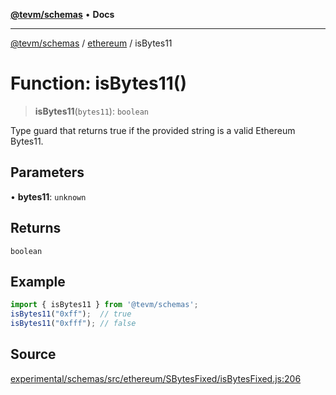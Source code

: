 [**@tevm/schemas**](../../README.md) • **Docs**

***

[@tevm/schemas](../../modules.md) / [ethereum](../README.md) / isBytes11

# Function: isBytes11()

> **isBytes11**(`bytes11`): `boolean`

Type guard that returns true if the provided string is a valid Ethereum Bytes11.

## Parameters

• **bytes11**: `unknown`

## Returns

`boolean`

## Example

```ts
import { isBytes11 } from '@tevm/schemas';
isBytes11("0xff");  // true
isBytes11("0xfff"); // false
````

## Source

[experimental/schemas/src/ethereum/SBytesFixed/isBytesFixed.js:206](https://github.com/evmts/tevm-monorepo/blob/main/experimental/schemas/src/ethereum/SBytesFixed/isBytesFixed.js#L206)

